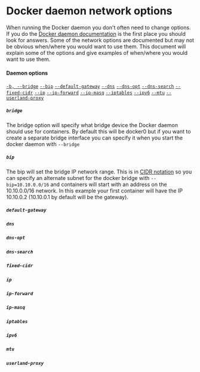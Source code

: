 # Docker daemon network options

When running the Docker daemon you don't often need to change options. If you do the [Docker daemon documentation][1] is the first place you should look for answers. Some of the network options are documented but may not be obvious when/where you would want to use them. This document will explain some of the options and give examples of when/where you would want to use them.

#### Daemon options

[`-b, --bridge`](#bridge)
[`--bip`](#bip)
[`--default-gateway`](#default-gateway)
[`--dns`](#dns)
[`--dns-opt`](#dns-opt)
[`--dns-search`](#dns-search)
[`--fixed-cidr`](#fixed-cider)
[`--ip`](#ip)
[`--ip-forward`](#ip-forward)
[`--ip-masq`](#ip-masq)
[`--iptables`](#iptables)
[`--ipv6`](#ipv6)
[`--mtu`](#mtu)
[`--userland-proxy`](#userland-proxy)

##### `bridge`
The bridge option will specify what bridge device the Docker daemon should use for containers. By default this will be docker0 but if you want to create a separate bridge interface you can specify it when you start the docker daemon with `--bridge`

##### `bip`
The bip will set the bridge IP network range. This is in [CIDR notation][3] so you can specify an alternate subnet for the docker bridge with `--bip=10.10.0.0/16` and containers will start with an address on the 10.10.0.0/16 network. In this example your first container will have the IP 10.10.0.2 (10.10.0.1 by default will be the gateway).

##### `default-gateway`

##### `dns`

##### `dns-opt`

##### `dns-search`

##### `fixed-cidr`

##### `ip`

##### `ip-forward`

##### `ip-masq`

##### `iptables`

##### `ipv6`

##### `mtu`

##### `userland-proxy`

[1]: https://docs.docker.com/v1.10/engine/reference/commandline/daemon/
[2]: https://docs.docker.com/v1.8/articles/networking/#bridge-building
[3]: https://en.wikipedia.org/wiki/Classless_Inter-Domain_Routing
